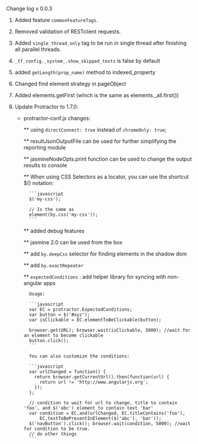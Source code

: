 Change log v 0.0.3

1. Added feature `commonFeatureTags`.

2. Removed validation of RESTclient requests.

3. Added `single_thread_only` tag to be run in single thread after finishing all parallel threads.

4. `_tf_config._system_.show_skipped_tests` is false by default

5. added `getLength(prop_name)` method to indexed_property

6. Changed find element strategy in pageObject

7. Added elements.getFirst (which is the same as elements._all.first())

8. Update Protractor to 1.7.0:

    * protractor-conf.js changes:

        ** using `directConnect: true` instead of `chromeOnly: true`;

        ** resultJsonOutputFile can be used for further simplifying the reporting module

        ** jasmineNodeOpts.print function can be used to change the output results to console

        ** When using CSS Selectors as a locator, you can use the shortcut $() notation: 

            ```javascript
            $('my-css');

            // Is the same as
            element(by.css('my-css'));
            ```

        ** added debug features

        ** jasmine 2.0 can be used from the box

        ** add `by.deepCss` selector for finding elements in the shadow dom

        ** add `by.exactRepeater`

        ** `expectedConditions` : add helper library for syncing with non-angular apps

            Usage:

            ```javascript
            var EC = protractor.ExpectedConditions;
            var button = $('#xyz');
            var isClickable = EC.elementToBeClickable(button);

            browser.get(URL); browser.wait(isClickable, 5000); //wait for an element to become clickable 
            button.click();
            ```

            You can also customize the conditions:

            ```javascript
            var urlChanged = function() {
              return browser.getCurrentUrl().then(function(url) {
                return url != 'http://www.angularjs.org';
              });
            };

            // condition to wait for url to change, title to contain 'foo', and $('abc') element to contain text 'bar'
            var condition = EC.and(urlChanged, EC.titleContains('foo'),
                EC.textToBePresentInElement($('abc'), 'bar'));
            $('navButton').click(); browser.wait(condition, 5000); //wait for condition to be true.
            // do other things
            ```

